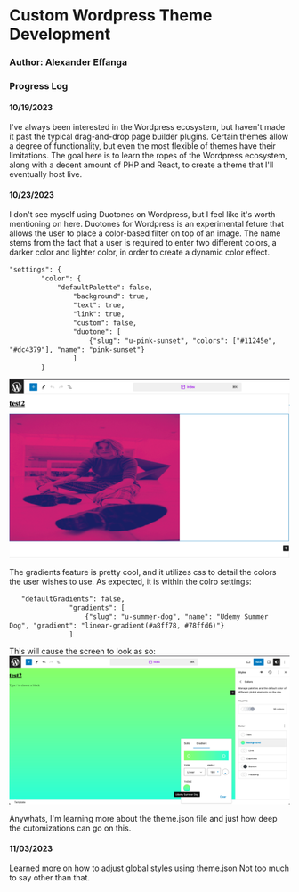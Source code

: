 # Custom Wordpress Theme Development
### Author: Alexander Effanga

### Progress Log
#### 10/19/2023
I've always been interested in the Wordpress ecosystem, but haven't made it past the typical drag-and-drop page builder plugins. Certain themes allow a degree of functionality, but even the most flexible of themes have their limitations. The goal here is to
learn the ropes of the Wordpress ecosystem, along with a decent amount of PHP and React, to create a theme that I'll eventually host live.

#### 10/23/2023
I don't see myself using Duotones on Wordpress, but I feel like it's worth mentioning on here. Duotones for Wordpress is an experimental feture that allows the user to place a color-based filter on top of an image. The name stems from the fact that a user is required to enter two different colors, a darker color and lighter color, in order to create a dynamic color effect.

```
"settings": {
        "color": {
            "defaultPalette": false,
                "background": true,
                "text": true,
                "link": true,
                "custom": false,
                "duotone": [
                    {"slug": "u-pink-sunset", "colors": ["#11245e", "#dc4379"], "name": "pink-sunset"}
                ]
        }
```
 ![vague description](/wp-content/themes/udemy/assets/images/wp-duotones.png)

 The gradients feature is pretty cool, and it utilizes css to detail the colors the user wishes to use. As expected, it is within the colro settings:
 ```
    "defaultGradients": false,
                "gradients": [
                    {"slug": "u-summer-dog", "name": "Udemy Summer Dog", "gradient": "linear-gradient(#a8ff78, #78ffd6)"}
                ]
 ``` 
 This will cause the screen to look as so: 
![](/wp-content/themes/udemy/assets/images/wp-global-gradients.png)

Anywhats, I'm learning more about the theme.json file and just how deep the cutomizations can go on this.

#### 11/03/2023
Learned more on how to adjust global styles using theme.json
Not too much to say other than that. 
